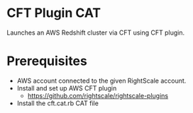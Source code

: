 # CFT Plugin CAT 
Launches an AWS Redshift cluster via CFT using CFT plugin.

# Prerequisites
- AWS account connected to the given RightScale account.
- Install and set up AWS CFT plugin
  - https://github.com/rightscale/rightscale-plugins
- Install the cft.cat.rb CAT file

